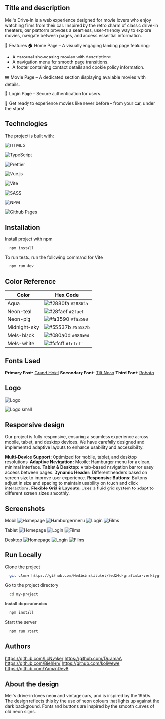## Title and description

Mel's Drive-In is a web experience designed for movie lovers who enjoy watching films from their car. Inspired by the retro charm of classic drive-in theaters, our platform provides a seamless, user-friendly way to explore movies, navigate between pages, and access essential information.

🚗 Features
🏠 Home Page – A visually engaging landing page featuring:

- A carousel showcasing movies with descriptions.
- A navigation menu for smooth page transitions.
- A footer containing contact details and cookie policy information.

🎟️ Movie Page – A dedicated section displaying available movies with details.

🔐 Login Page – Secure authentication for users.

🎥 Get ready to experience movies like never before – from your car, under the stars!

## Technologies

The project is built with:

![HTML5](https://img.shields.io/badge/html5-%23E34F26.svg?style=for-the-badge&logo=html5&logoColor=white)

![TypeScript](https://img.shields.io/badge/typescript-%23007ACC.svg?style=for-the-badge&logo=typescript&logoColor=white)

![Prettier](https://img.shields.io/badge/prettier-%23F7B93E.svg?style=for-the-badge&logo=prettier&logoColor=black)

![Vue.js](https://img.shields.io/badge/vuejs-%2335495e.svg?style=for-the-badge&logo=vuedotjs&logoColor=%234FC08D)

![Vite](https://img.shields.io/badge/vite-%23646CFF.svg?style=for-the-badge&logo=vite&logoColor=white)

![SASS](https://img.shields.io/badge/SASS-hotpink.svg?style=for-the-badge&logo=SASS&logoColor=white)

![NPM](https://img.shields.io/badge/NPM-%23CB3837.svg?style=for-the-badge&logo=npm&logoColor=white)

![Github Pages](https://img.shields.io/badge/github%20pages-121013?style=for-the-badge&logo=github&logoColor=white)

## Installation

Install project with npm

```
  npm install
```

To run tests, run the following command for Vite

```
  npm run dev
```

## Color Reference

| Color        | Hex Code                                                                  |
| ------------ | ------------------------------------------------------------------------- |
| Aqua         | ![#2880fa](https://via.placeholder.com/15/2880fa/000000?text=+) `#2880fa` |
| Neon-teal    | ![#28faef](https://via.placeholder.com/15/28faef/000000?text=+) `#2faef`  |
| Neon-pig     | ![#fa3590](https://via.placeholder.com/15/fa3590/000000?text=+) `#fa3590` |
| Midnight-sky | ![#55537b](https://via.placeholder.com/15/55537b/000000?text=+) `#55537b` |
| Mels-black   | ![#080a0d](https://via.placeholder.com/15/080a0d/FFFFFF?text=+) `#080a0d` |
| Mels-white   | ![#fcfcff](https://via.placeholder.com/15/fcfcff/000000?text=+) `#fcfcff` |

## Fonts Used

**Primary Font:** [Grand Hotel](https://fonts.google.com/specimen/Grand+Hotel?query=grand+hotel)
**Secondary Font:** [Tilt Neon](https://fonts.google.com/specimen/Tilt+Neon)
**Third Font:** [Roboto](https://fonts.google.com/specimen/Roboto)

## Logo

![Logo](src/assets/Logo%20big.svg)

![Logo small](src/assets/Logo-small.svg)

## Responsive design

Our project is fully responsive, ensuring a seamless experience across mobile, tablet, and desktop devices. We have carefully designed and implemented adaptive layouts to enhance usability and accessibility.

**Multi-Device Support:**
Optimized for mobile, tablet, and desktop resolutions.
**Adaptive Navigation:**
Mobile: Hamburger menu for a clean, minimal interface.
**Tablet & Desktop:**
A tab-based navigation bar for easy access between pages.
**Dynamic Header:**
Different headers based on screen size to improve user experience.
**Responsive Buttons:**
Buttons adjust in size and spacing to maintain usability on touch and click interactions.
**Flexible Grid & Layouts:**
Uses a fluid grid system to adapt to different screen sizes smoothly.

## Screenshots

Mobil
![Homepage](src/assets/screenshots/Screenshot-Homepage-mobil.png)
![Hamburgermenu](src/assets/screenshots/Screenshot-Hamburgermenu.png)
![Login](src/assets/screenshots/Screenshot-Login-mobil.png)
![Films](src/assets/screenshots/Screenshots-Films-mobil.png)

Tablet
![Homepage](src/assets/screenshots/Screenshot-Homepage-tablet.png)
![Login](src/assets/screenshots/Screenshot-Login-tablet.png)
![Films](src/assets/screenshots/Screenshot-Films-Tablet.png)

Desktop
![Homepage](src/assets/screenshots/Screenshot-Homepage-desktop.png)
![Login](src/assets/screenshots/Screenshot-Login-desktop.png)
![Films](src/assets/screenshots/Screenshot-Films-desktop.png)

## Run Locally

Clone the project

```bash
  git clone https://github.com/Medieinstitutet/fed24d-grafiska-verktyg-kattalemurerna/tree/main
```

Go to the project directory

```bash
  cd my-project
```

Install dependencies

```bash
  npm install
```

Start the server

```bash
  npm run start
```

## Authors

https://github.com/LcNyaker
https://github.com/DulamaA
https://github.com/Biehlen/
https://github.com/koliwewe
https://github.com/YamanDev8

## About the design

Mel's drive-in loves neon and vintage cars, and is inspired by the 1950s. The design reflects this by the use of neon colours that lights up against the dark background. Fonts and buttons are inspired by the smooth curves of old neon signs.
